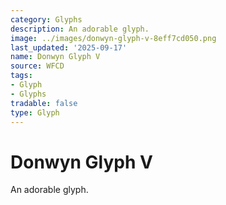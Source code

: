 ```yaml
---
category: Glyphs
description: An adorable glyph.
image: ../images/donwyn-glyph-v-8eff7cd050.png
last_updated: '2025-09-17'
name: Donwyn Glyph V
source: WFCD
tags:
- Glyph
- Glyphs
tradable: false
type: Glyph
---
```


# Donwyn Glyph V

An adorable glyph.

